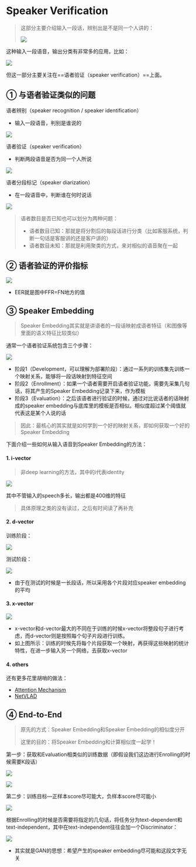 # Speaker Verification

> 这部分主要介绍输入一段话，辨别出是不是同一个人讲的：
>
> ![](png/sv1.png)

这种输入一段语音，输出分类有非常多的应用，比如：

![](png/sv2.png)

但这一部分主要关注在==语者验证（speaker verification）==上面。

## ① 与语者验证类似的问题

语者辨别（speaker recognition / speaker identification）

- 输入一段语音，判别是谁说的

![](png/sv3.png)

语者验证（speaker verification）

- 判断两段语音是否为同一个人所说

![](png/sv4.png)

语者分段标记（speaker diarization）

- 在一段语音中，判断谁在何时说话

![](png/sv5.png)

> 语者数目是否已知也可以划分为两种问题：
>
> - 语者数目已知：那就是将分割后的每段话进行分类（比如客服系统，判断一句话是客服讲的还是客户讲的）
> - 语者数目未知：那就是利用聚类的方式，来对相似的语音聚在一起

## ② 语者验证的评价指标

![](png/sv6.png)

- EER就是图中FFR=FN地方的值

## ③ Speaker Embedding

> Speaker Embedding其实就是讲语者的一段话映射成语者特征（和图像等里面的语义特征比较类似）

通常一个语者验证系统包含三个步骤：

![](png/sv7.png)

- 阶段1（Development，可以理解为部署阶段）：通过一系列的训练集先训练一个映射关系，能够将一段话映射到特征空间
- 阶段2（Enrollment）：如果一个语者需要开启语者验证功能，需要先采集几句话，将其产生的Speaker Embedding记录下来，作为模板
- 阶段3（Evaluation）：之后该语者进行验证的时候，通过对比说话者的话映射成的speaker embedding与底库里的模板是否相似。相似度超过某个阈值就代表这是某个人说的话

> 因此：最核心的其实就是如何学到一个好的映射关系，即如何获取一个好的Speaker Embedding

下面介绍一些如何从输入语音到Speaker Embedding的方法：

#### 1. i-vector

> 非deep learning的方法，其中的i代表identity

![](png/sv8.png)

其中不管输入的speech多长，输出都是400维的特征

> 具体原理之类的没有读过，之后有时间读了再补充

#### 2. d-vector

训练阶段：

![](png/sv9.png)

测试阶段：

![](png/sv10.png)

- 由于在测试的时候是一长段话，所以采用各个片段对应speaker embedding的平均

#### 3. x-vector

![](png/sv11.png)

- x-vector和d-vector最大的不同在于训练的时候x-vector将整段句子进行考虑，而d-vector则是按照每个句子片段进行训练。
- 如上图所示：训练的时候先将每个片段获取一个映射，再获得这些映射的统计特性，在进一步输入另一个网络，去获取x-vector

#### 4. others

还有更多花里胡哨的做法：

- [Attention Mechanism](https://arxiv.org/abs/1710.10470)
- [NetVLAD](https://arxiv.org/abs/1902.10107)

## ④ End-to-End

> 原先的方式：Speaker Embedding和Speaker Embedding的相似度分开
>
> 这里的目的：将Speaker Embedding和计算相似度一起学！

第一步：获取和Evaluation相类似的训练数据（即假设我们这边进行Enrolling的时候需要K段话）

![](png/sv12.png)

![](png/sv13.png)

第二步：训练目标—正样本score尽可能大，负样本score尽可能小

![](png/sv14.png)

根据Enrolling的时候是否需要将指定的几句话，将任务分为text-dependent和text-independent，其中在text-independent往往会加一个Discriminator：

![](png/sv15.png)

- 其实就是GAN的思想：希望产生的speaker embedding尽可能和这段文字无关
